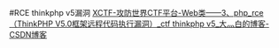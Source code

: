 #RCE 
thinkphp v5漏洞
[XCTF-攻防世界CTF平台-Web类——3、php_rce（ThinkPHP V5.0框架远程代码执行漏洞）_ctf thinkphp v5_大灬白的博客-CSDN博客](https://blog.csdn.net/Onlyone_1314/article/details/120038093)
